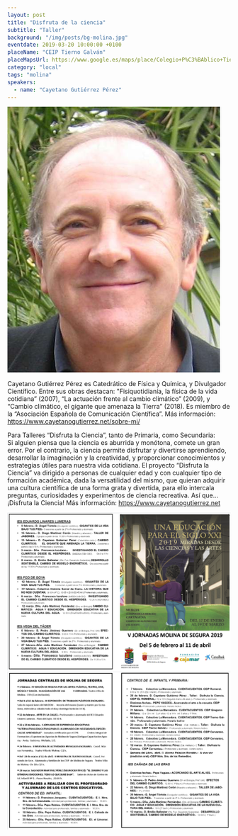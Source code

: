 ```yaml
---
layout: post
title: "Disfruta de la ciencia"
subtitle: "Taller"
background: "/img/posts/bg-molina.jpg"
eventdate: 2019-03-20 10:00:00 +0100
placeName: "CEIP Tierno Galván"
placeMapsUrl: https://www.google.es/maps/place/Colegio+P%C3%BAblico+Tierno+Galv%C3%A1n/@38.0572376,-1.2188239,17z/data=!4m5!3m4!1s0xd6380ad6dc3aeaf:0x65e86440ba59c994!8m2!3d38.0518154!4d-1.2031051
category: "local"
tags: "molina"
speakers:
  - name: "Cayetano Gutiérrez Pérez"
---
```

![cartel](/img/posts/cayetanojpg.jpg)  

Cayetano Gutiérrez Pérez es Catedrático de Física y Química, y Divulgador Científico. Entre sus obras destacan: "Fisiquotidianía, la física de la vida cotidiana” (2007), “La actuación frente al cambio climático” (2009), y “Cambio climático, el gigante que amenaza la Tierra” (2018). Es miembro de la “Asociación Española de Comunicación Científica”. Más información: https://www.cayetanogutierrez.net/sobre-mi/    


Para Talleres “Disfruta la Ciencia”, tanto de Primaria, como Secundaria:  
Si alguien piensa que la ciencia es aburrida y monótona, comete un gran error. Por el contrario, la ciencia permite disfrutar y divertirse aprendiendo, desarrollar la imaginación y la creatividad, y proporcionar conocimientos y estrategias útiles para nuestra vida cotidiana. El proyecto “Disfruta la Ciencia” va dirigido a personas de cualquier edad y con cualquier tipo de formación académica, dada la versatilidad del mismo, que quieran adquirir una cultura científica de una forma grata y divertida, para ello intercala preguntas, curiosidades y experimentos de ciencia recreativa. Así que… ¡Disfruta la Ciencia! Más información: https://www.cayetanogutierrez.net  



![cartel](/img/posts/1folletomolina.png)
![cartel](/img/posts/2folletomolina.png)
